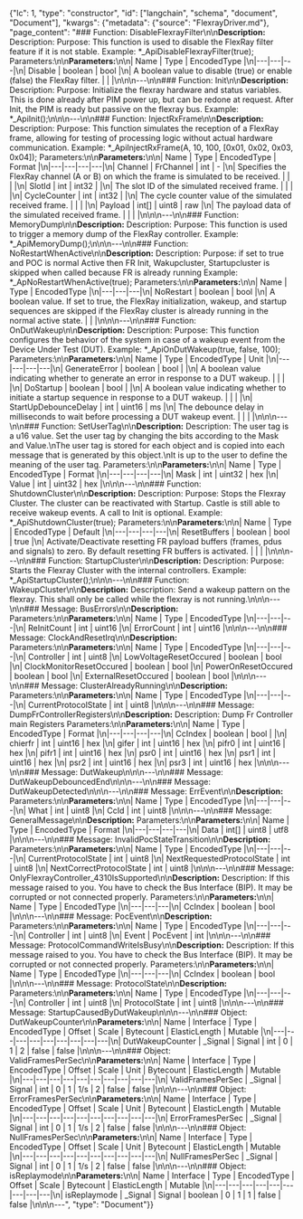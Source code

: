 {"lc": 1, "type": "constructor", "id": ["langchain", "schema", "document", "Document"], "kwargs": {"metadata": {"source": "FlexrayDriver.md"}, "page_content": "### Function: DisableFlexrayFilter\n\n**Description:** Description: Purpose: This function is used to disable the FlexRay filter feature if it is not stable. Example: *_ApiDisableFlexrayFilter(true); Parameters:\n\n**Parameters:**\n\n| Name | Type | EncodedType |\n|---|---|---|\n| Disable | boolean | bool |\n| A boolean value to disable (true) or enable (false) the FlexRay filter. |  |  |\n\n\n---\n\n### Function: Init\n\n**Description:** Description: Purpose: Initialize the flexray hardware and status variables. This is done already after PIM power up, but can be redone at request. After Init, the PIM is ready but passive on the flexray bus. Example: *_ApiInit();\n\n\n---\n\n### Function: InjectRxFrame\n\n**Description:** Description: Purpose: This function simulates the reception of a FlexRay frame, allowing for testing of processing logic without actual hardware communication. Example: *_ApiInjectRxFrame(A, 10, 100, [0x01, 0x02, 0x03, 0x04]); Parameters:\n\n**Parameters:**\n\n| Name | Type | EncodedType | Format |\n|---|---|---|---|\n| Channel | FrChannel | int | - |\n| Specifies the FlexRay channel (A or B) on which the frame is simulated to be received. |  |  |  |\n| SlotId | int | int32 |  |\n| The slot ID of the simulated received frame. |  |  |  |\n| CycleCounter | int | int32 |  |\n| The cycle counter value of the simulated received frame. |  |  |  |\n| Payload | int[] | uint8 | raw |\n| The payload data of the simulated received frame. |  |  |  |\n\n\n---\n\n### Function: MemoryDump\n\n**Description:** Description: Purpose: This function is used to trigger a memory dump of the FlexRay controller. Example: *_ApiMemoryDump();\n\n\n---\n\n### Function: NoRestartWhenActive\n\n**Description:** Description: Purpose: if set to true and POC is normal Active then FR Init, Wakupcluster, Startupcluster is skipped when called because FR is already running Example: *_ApNoRestartWhenActive(true); Parameters:\n\n**Parameters:**\n\n| Name | Type | EncodedType |\n|---|---|---|\n| NoRestart | boolean | bool |\n| A boolean value. If set to true, the FlexRay initialization, wakeup, and startup sequences are skipped if the FlexRay cluster is already running in the normal active state. |  |  |\n\n\n---\n\n### Function: OnDutWakeup\n\n**Description:** Description: Purpose: This function configures the behavior of the system in case of a wakeup event from the Device Under Test (DUT). Example: *_ApiOnDutWakeup(true, false, 100); Parameters:\n\n**Parameters:**\n\n| Name | Type | EncodedType | Unit |\n|---|---|---|---|\n| GenerateError | boolean | bool |  |\n| A boolean value indicating whether to generate an error in response to a DUT wakeup. |  |  |  |\n| DoStartup | boolean | bool |  |\n| A boolean value indicating whether to initiate a startup sequence in response to a DUT wakeup. |  |  |  |\n| StartUpDebounceDelay | int | uint16 | ms |\n| The debounce delay in milliseconds to wait before processing a DUT wakeup event. |  |  |  |\n\n\n---\n\n### Function: SetUserTag\n\n**Description:** Description: The user tag is a u16 value. Set the user tag by changing the bits according to the Mask and Value.\nThe user tag is stored for each object and is copied into each message that is generated by this object.\nIt is up to the user to define the meaning of the user tag. Parameters:\n\n**Parameters:**\n\n| Name | Type | EncodedType | Format |\n|---|---|---|---|\n| Mask | int | uint32 | hex |\n| Value | int | uint32 | hex |\n\n\n---\n\n### Function: ShutdownCluster\n\n**Description:** Description: Purpose: Stops the Flexray Cluster. The cluster can be reactivated with Startup. Castle is still able to receive wakeup events. A call to Init is optional. Example: *_ApiShutdownCluster(true); Parameters:\n\n**Parameters:**\n\n| Name | Type | EncodedType | Default |\n|---|---|---|---|\n| ResetBuffers | boolean | bool | true |\n| Activate/Deactivate resetting FR payload buffers (frames, pdus and signals) to zero. By default resetting FR buffers is activated. |  |  |  |\n\n\n---\n\n### Function: StartupCluster\n\n**Description:** Description: Purpose: Starts the Flexray Cluster with the internal controllers. Example: *_ApiStartupCluster();\n\n\n---\n\n### Function: WakeupCluster\n\n**Description:** Description: Send a wakeup pattern on the flexray. This shall only be called while the flexray is not running.\n\n\n---\n\n### Message: BusErrors\n\n**Description:** Parameters:\n\n**Parameters:**\n\n| Name | Type | EncodedType |\n|---|---|---|\n| ReInitCount | int | uint16 |\n| ErrorCount | int | uint16 |\n\n\n---\n\n### Message: ClockAndResetIrq\n\n**Description:** Parameters:\n\n**Parameters:**\n\n| Name | Type | EncodedType |\n|---|---|---|\n| Controller | int | uint8 |\n| LowVoltageResetOccured | boolean | bool |\n| ClockMonitorResetOccured | boolean | bool |\n| PowerOnResetOccured | boolean | bool |\n| ExternalResetOccured | boolean | bool |\n\n\n---\n\n### Message: ClusterAlreadyRunning\n\n**Description:** Parameters:\n\n**Parameters:**\n\n| Name | Type | EncodedType |\n|---|---|---|\n| CurrentProtocolState | int | uint8 |\n\n\n---\n\n### Message: DumpFrControllerRegisters\n\n**Description:** Description: Dump Fr Controller main Registers Parameters:\n\n**Parameters:**\n\n| Name | Type | EncodedType | Format |\n|---|---|---|---|\n| CcIndex | boolean | bool |  |\n| chierfr | int | uint16 | hex |\n| gifer | int | uint16 | hex |\n| pifr0 | int | uint16 | hex |\n| pifr1 | int | uint16 | hex |\n| psr0 | int | uint16 | hex |\n| psr1 | int | uint16 | hex |\n| psr2 | int | uint16 | hex |\n| psr3 | int | uint16 | hex |\n\n\n---\n\n### Message: DutWakeup\n\n\n---\n\n### Message: DutWakeupDebouncedEnd\n\n\n---\n\n### Message: DutWakeupDetected\n\n\n---\n\n### Message: ErrEvent\n\n**Description:** Parameters:\n\n**Parameters:**\n\n| Name | Type | EncodedType |\n|---|---|---|\n| What | int | uint8 |\n| CcId | int | uint8 |\n\n\n---\n\n### Message: GeneralMessage\n\n**Description:** Parameters:\n\n**Parameters:**\n\n| Name | Type | EncodedType | Format |\n|---|---|---|---|\n| Data | int[] | uint8 | utf8 |\n\n\n---\n\n### Message: InvalidPocStateTransition\n\n**Description:** Parameters:\n\n**Parameters:**\n\n| Name | Type | EncodedType |\n|---|---|---|\n| CurrentProtocolState | int | uint8 |\n| NextRequestedProtocolState | int | uint8 |\n| NextCorrectProtocolState | int | uint8 |\n\n\n---\n\n### Message: OnlyFlexrayController_4310IsSupported\n\n**Description:** Description: If this message raised to you. You have to check the Bus Interface (BIP). It may be corrupted or not connected properly. Parameters:\n\n**Parameters:**\n\n| Name | Type | EncodedType |\n|---|---|---|\n| CcIndex | boolean | bool |\n\n\n---\n\n### Message: PocEvent\n\n**Description:** Parameters:\n\n**Parameters:**\n\n| Name | Type | EncodedType |\n|---|---|---|\n| Controller | int | uint8 |\n| Event | PocEvent | int |\n\n\n---\n\n### Message: ProtocolCommandWriteIsBusy\n\n**Description:** Description: If this message raised to you. You have to check the Bus Interface (BIP). It may be corrupted or not connected properly. Parameters:\n\n**Parameters:**\n\n| Name | Type | EncodedType |\n|---|---|---|\n| CcIndex | boolean | bool |\n\n\n---\n\n### Message: ProtocolState\n\n**Description:** Parameters:\n\n**Parameters:**\n\n| Name | Type | EncodedType |\n|---|---|---|\n| Controller | int | uint8 |\n| ProtocolState | int | uint8 |\n\n\n---\n\n### Message: StartupCausedByDutWakeup\n\n\n---\n\n### Object: DutWakeupCounter\n\n**Parameters:**\n\n| Name | Interface | Type | EncodedType | Offset | Scale | Bytecount | ElasticLength | Mutable |\n|---|---|---|---|---|---|---|---|---|\n| DutWakeupCounter | _Signal | Signal | int | 0 | 1 | 2 | false | false |\n\n\n---\n\n### Object: ValidFramesPerSec\n\n**Parameters:**\n\n| Name | Interface | Type | EncodedType | Offset | Scale | Unit | Bytecount | ElasticLength | Mutable |\n|---|---|---|---|---|---|---|---|---|---|\n| ValidFramesPerSec | _Signal | Signal | int | 0 | 1 | 1/s | 2 | false | false |\n\n\n---\n\n### Object: ErrorFramesPerSec\n\n**Parameters:**\n\n| Name | Interface | Type | EncodedType | Offset | Scale | Unit | Bytecount | ElasticLength | Mutable |\n|---|---|---|---|---|---|---|---|---|---|\n| ErrorFramesPerSec | _Signal | Signal | int | 0 | 1 | 1/s | 2 | false | false |\n\n\n---\n\n### Object: NullFramesPerSec\n\n**Parameters:**\n\n| Name | Interface | Type | EncodedType | Offset | Scale | Unit | Bytecount | ElasticLength | Mutable |\n|---|---|---|---|---|---|---|---|---|---|\n| NullFramesPerSec | _Signal | Signal | int | 0 | 1 | 1/s | 2 | false | false |\n\n\n---\n\n### Object: isReplaymode\n\n**Parameters:**\n\n| Name | Interface | Type | EncodedType | Offset | Scale | Bytecount | ElasticLength | Mutable |\n|---|---|---|---|---|---|---|---|---|\n| isReplaymode | _Signal | Signal | boolean | 0 | 1 | 1 | false | false |\n\n\n---", "type": "Document"}}